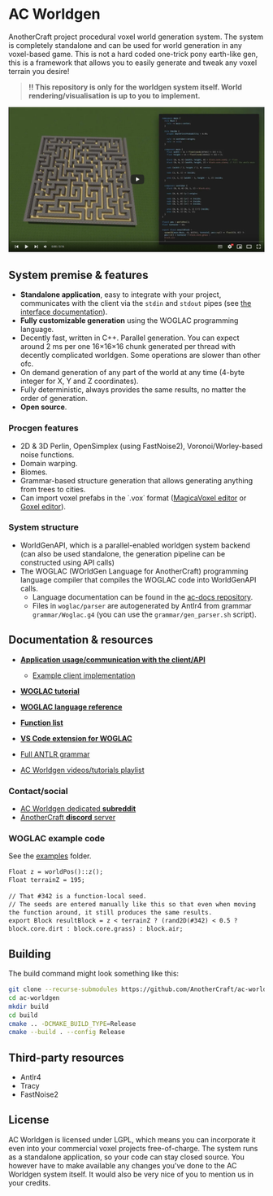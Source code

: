 # AC Worldgen
AnotherCraft project procedural voxel world generation system. The system is completely standalone and can be used for world generation in any voxel-based game. This is not a hard coded one-trick pony earth-like gen, this is a framework that allows you to easily generate and tweak any voxel terrain you desire!

> **!! This repository is only for the worldgen system itself. World rendering/visualisation is up to you to implement.**

[![AC Worldgen Youtube Playlist](img/video.png)](https://www.youtube.com/watch?v=2J9Yz_xckP0&list=PL1ORR7k1MR2G_tjmxt4GLn3EXZbd9JuSn&index=1)

## System premise & features
* **Standalone application**, easy to integrate with your project, communicates with the client via the `stdin` and `stdout` pipes (see [the interface documentation](docs/app_interface.md)).
* **Fully customizable generation** using the WOGLAC programming language.
* Decently fast, written in C++. Parallel generation. You can expect around 2 ms per one 16×16×16 chunk generated per thread with decently complicated worldgen. Some operations are slower than other ofc.
* On demand generation of any part of the world at any time (4-byte integer for X, Y and Z coordinates).
* Fully deterministic, always provides the same results, no matter the order of generation.
* **Open source**.

### Procgen features
* 2D & 3D Perlin, OpenSimplex (using FastNoise2), Voronoi/Worley-based noise functions.
* Domain warping.
* Biomes.
* Grammar-based structure generation that allows generating anything from trees to cities.
* Can import voxel prefabs in the ˙.vox˙ format ([MagicaVoxel editor](https://ephtracy.github.io/) or [Goxel editor](https://goxel.xyz/)).

### System structure
* WorldGenAPI, which is a parallel-enabled worldgen system backend (can also be used standalone, the generation pipeline can be constructed using API calls)
* The WOGLAC (WOrldGen Language for AnotherCraft) programming language compiler that compiles the WOGLAC code into WorldGenAPI calls.
  * Language documentation can be found in the [ac-docs repository](https://github.com/AnotherCraft/ac-docs/tree/master/woglac).
  * Files in `woglac/parser` are autogenerated by Antlr4 from grammar `grammar/Woglac.g4` (you can use the `grammar/gen_parser.sh` script).
  

## Documentation & resources
* **[Application usage/communication with the client/API](docs/app_interface.md)**
  * [Example client implementation](docs/client_example.d)
* **[WOGLAC tutorial](docs/tutorial/README.md)**
* **[WOGLAC language reference](docs/woglac_reference.md)**
* **[Function list](docs/function_list.md)**
* **[VS Code extension for WOGLAC](https://github.com/AnotherCraft/ac-woglac-vscode)**


* [Full ANTLR grammar](grammar/Woglac.g4)
* [AC Worldgen videos/tutorials playlist](https://youtube.com/playlist?list=PL1ORR7k1MR2G_tjmxt4GLn3EXZbd9JuSn)

### Contact/social
* [AC Worldgen dedicated **subreddit**](https://www.reddit.com/r/acworldgen/)
* [AnotherCraft **discord** server](https://discord.gg/anothercraft)

### WOGLAC example code
See the [examples](examples) folder.
```WOGLAC
Float z = worldPos()::z();
Float terrainZ = 195;

// That #342 is a function-local seed.
// The seeds are entered manually like this so that even when moving the function around, it still produces the same results. 
export Block resultBlock = z < terrainZ ? (rand2D(#342) < 0.5 ? block.core.dirt : block.core.grass) : block.air;
```

## Building
The build command might look something like this:
```BASH
git clone --recurse-submodules https://github.com/AnotherCraft/ac-worldgen
cd ac-worldgen
mkdir build
cd build
cmake .. -DCMAKE_BUILD_TYPE=Release
cmake --build . --config Release
```

## Third-party resources
* Antlr4
* Tracy
* FastNoise2

## License
AC Worldgen is licensed under LGPL, which means you can incorporate it even into your commercial voxel projects free-of-charge. The system runs as a standalone application, so your code can stay closed source. You however have to make available any changes you've done to the AC Worldgen system itself. It would also be very nice of you to mention us in your credits.